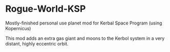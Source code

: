 # Rogue-World-KSP
Mostly-finished personal use planet mod for Kerbal Space Program (using Kopernicus)

This mod adds an extra gas giant and moons to the Kerbol system in a very distant, highly eccentric orbit.
